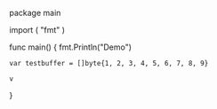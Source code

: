 
package main

import (
	"fmt"
)

func main() {
	fmt.Println("Demo")

	var testbuffer = []byte{1, 2, 3, 4, 5, 6, 7, 8, 9}

	v

}
